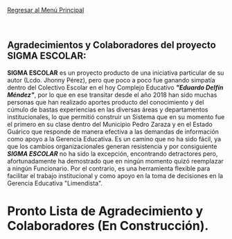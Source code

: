 [Regresar al Menú Principal](README.md)

<br>


## Agradecimientos y Colaboradores del proyecto SIGMA ESCOLAR:

**SIGMA ESCOLAR** es un proyecto producto de una iniciativa particular de su autor (Lcdo. Jhonny Pérez), pero que poco a poco fue ganando simpatía dentro del Colectivo Escolar en el hoy Complejo Educativo ***"Eduardo Delfín Méndez"***, por lo que en ese transitar desde el año 2018 han sido muchas personas que han realizado aportes producto del conocimiento y del cúmulo de bastas experiencias en las diversas áreas y departamentos institucionales, lo que permitió construir un Sistema que en su momento fue el primero en su clase dentro del Municipio Pedro Zaraza y en el Estado Guárico que responde de manera efectiva a las demandas de información como apoyo a la Gerencia Educativa. Es un camino que no ha sido fácil, ya que los cambios organizacionales generan resistencia y por consiguiente ***SIGMA ESCOLAR*** no ha sido la excepción, encontrando  detractores pero, afortunadamente ha demostrado que en ningún momento quizó reemplazar a ningún Funcionario. Por el contrario, es una herramienta flexible para facilitar el trabajo institucional y como apoyo en la toma de decisiones en la Gerencia Educativa "Limendista". 



# Pronto Lista de Agradecimiento y Colaboradores (En Construcción).